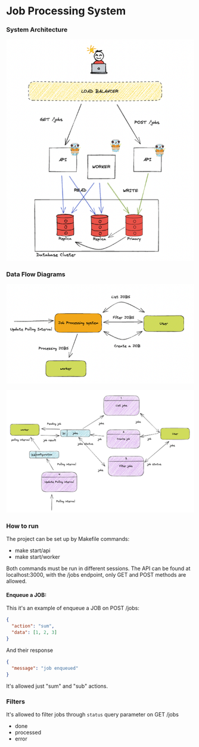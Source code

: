 # Job Processing System


### System Architecture

![System architecture](./imgs/system-architecture.png)

### Data Flow Diagrams

![dfd0](./imgs/dfd0.png)

![dfd1](./imgs/dfd1.png)


### How to run

The project can be set up by Makefile commands:

- make start/api
- make start/worker

Both commands must be run in different sessions.
The API can be found at localhost:3000, with the /jobs endpoint, only GET and POST methods are allowed.

#### Enqueue a JOB:

This it's an example of enqueue a JOB on POST /jobs:

```json
{
  "action": "sum",
  "data": [1, 2, 3]
}
```

And their response

```json
{
  "message": "job enqueued"
}
```

It's allowed just "sum" and "sub" actions.


### Filters

It's allowed to filter jobs through `status` query parameter on GET /jobs

- done
- processed
- error